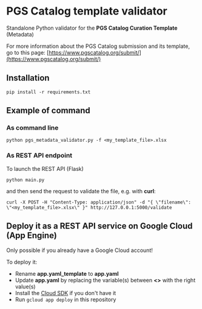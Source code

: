 # PGS Catalog template validator

Standalone Python validator for the **PGS Catalog Curation Template** (Metadata)

For more information about the PGS Catalog submission and its template, go to this page: [https://www.pgscatalog.org/submit/](https://www.pgscatalog.org/submit/)

## Installation

```
pip install -r requirements.txt
```

## Example of command

### As command line
```
python pgs_metadata_validator.py -f <my_template_file>.xlsx
```

### As REST API endpoint
To launch the REST API (Flask)
```
python main.py
```

and then send the request to validate the file, e.g. with **curl**:
```
curl -X POST -H "Content-Type: application/json" -d "{ \"filename\": \"<my_template_file>.xlsx\" }" http://127.0.0.1:5000/validate
```

## Deploy it as a REST API service on Google Cloud (App Engine)

Only possible if you already have a Google Cloud account!

To deploy it:
* Rename __app.yaml_template__ to __app.yaml__
* Update __app.yaml__ by replacing the variable(s) between __<>__ with the right value(s)
* Install the [Cloud SDK](https://cloud.google.com/sdk) if you don't have it
* Run `gcloud app deploy` in this repository
